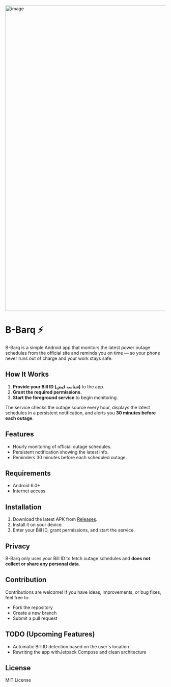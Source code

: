 <img width="1280" height="960" alt="image" src="https://github.com/user-attachments/assets/1d3421f0-b912-4d6d-b3b6-9214c5ca0bac" />

# B-Barq ⚡

B-Barq is a simple Android app that monitors the latest power outage schedules from the official site and reminds you on time — so your phone never runs out of charge and your work stays safe.

## How It Works

1. **Provide your Bill ID (شناسه قبض)** to the app.
2. **Grant the required permissions.**
3. **Start the foreground service** to begin monitoring.

The service checks the outage source every hour, displays the latest schedules in a persistent notification, and alerts you **30 minutes before each outage**.

## Features

* Hourly monitoring of official outage schedules.
* Persistent notification showing the latest info.
* Reminders 30 minutes before each scheduled outage.

## Requirements

* Android 6.0+
* Internet access

## Installation

1. Download the latest APK from [Releases](https://github.com/alijafari-gd/B-Barq/releases).
2. Install it on your device.
3. Enter your Bill ID, grant permissions, and start the service.

## Privacy

B-Barq only uses your Bill ID to fetch outage schedules and **does not collect or share any personal data**.

## Contribution

Contributions are welcome! If you have ideas, improvements, or bug fixes, feel free to:

* Fork the repository
* Create a new branch
* Submit a pull request

## TODO (Upcoming Features)

* Automatic Bill ID detection based on the user's location
* Rewriting the app withJetpack Compose and clean architecture&#x20;

## License

MIT License

